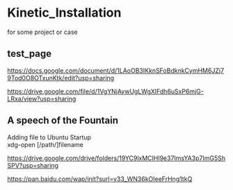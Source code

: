 # Kinetic_Installation

for some project or case

## test_page
https://docs.google.com/document/d/1LAoOB3IKknSFoBdknkCymHM6JZj79Tod0O8OTxunKtk/edit?usp=sharing

https://drive.google.com/file/d/1VgYNjAywUgLWgXIFdh6uSxP6mjG-LRxa/view?usp=sharing

## A speech of the Fountain
Adding file to Ubuntu Startup   
  xdg-open [/path/]filename

https://drive.google.com/drive/folders/19YC9lxMCIHl9e37ImsYA3p7ImG5ShSPV?usp=sharing


https://pan.baidu.com/wap/init?surl=y33_WN36kOIeeFrHng1tkQ
